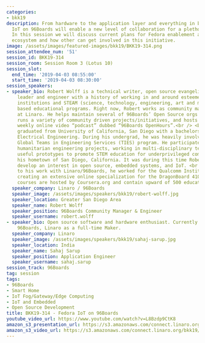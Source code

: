 ```yaml
---
categories:
- bkk19
description: From hardware to the application layer and everything in between, Fedora
  IoT on 96Boards will enable a new level of collaboration for a plethora of communities.
  In this session we will discuss current plans for Fedora enablement across the 96Boards
  ecosystem and how other can get involved in this initiative.
image: /assets/images/featured-images/bkk19/BKK19-314.png
session_attendee_num: '51'
session_id: BKK19-314
session_room: Session Room 3 (Lotus 10)
session_slot:
  end_time: '2019-04-03 08:55:00'
  start_time: '2019-04-03 08:30:00'
session_speakers:
- speaker_bio: Robert Wolff is a technical writer, open source evangelist, community
    leader and engineer with a history of working in and around esteemed academic
    institutions and STEAM (science, technology, engineering, art and mathematics)
    based educational programs. Right now, Robert works as community manager for 96Boards
    at Linaro. He helps maintain several of 96Boards’ Open Source orgs and repositories,
    runs a variety of community driven projects/initiatives, and hosts his own live,
    weekly online video “podcast” dubbed “96Boards OpenHours”.<br /> <br /> Robert
    graduated from University of California, San Diego with a bachelors degree in
    Electrical Engineering. During his undergrad, he was heavily involved with the
    Global Teams in Engineering Services (TIES) program. He participated in several
    humanitarian engineering projects, working in multi-disciplinary teams, to deliver
    useful prototypes to promote STEM education for underprivileged communities around
    his hometown of San Diego, California. It was during this time Robert began to
    develop an interest in open source, embedded systems, and IoT. <br /> <br /> Prior
    to his work with Linaro/96Boards, he worked for the Qualcomm Institute at UCSD
    creating an extensive online specialization for the DragonBoard 410c. These six
    courses are hosted by Coursera.org and contain upward of 500 educational videos.
  speaker_company: Linaro / 96Boards
  speaker_image: /assets/images/speakers/bkk19/robert-wolff.jpg
  speaker_location: Greater San Diego Area
  speaker_name: Robert Wolff
  speaker_position: 96Boards Community Manager & Engineer
  speaker_username: robert.wolff
- speaker_bio: Open source software and hardware enthusiast. Currently working at
    96Boards, Linaro as a full-time Maker.
  speaker_company: Linaro
  speaker_image: /assets/images/speakers/bkk19/sahaj-sarup.jpg
  speaker_location: India
  speaker_name: Sahaj Sarup
  speaker_position: Application Engineer
  speaker_username: sahaj.sarup
session_track: 96Boards
tag: session
tags:
- 96Boards
- Smart Home
- IoT Fog/Gateway/Edge Computing
- IoT and Embedded
- Open Source Development
title: BKK19-314 - Fedora IoT on 96Boards
youtube_video_url: https://www.youtube.com/watch?v=L8Bzdp9CtK8
amazon_s3_presentation_url: https://s3.amazonaws.com/connect.linaro.org/bkk19/presentations/bkk19-314.pdf
amazon_s3_video_url: https://s3.amazonaws.com/connect.linaro.org/bkk19/videos/bkk19-314.mp4
---
```

